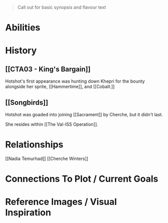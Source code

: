 > Call out for basic synopsis and flavour text

# Abilities

# History

## [[CTA03 - King's Bargain]]
Hotshot's first appearance was hunting down Khepri for the bounty alongside her sprite, [[Hammertime]], and [[Cobalt.]]
## [[Songbirds]]
Hotshot was goaded into joining [[Sacrament]] by Cherche, but it didn't last.

She resides within [[The Val-ISS Operation]].
# Relationships
[[Nadia Temurhad]]
[[Cherche Winters]]
# Connections To Plot / Current Goals

# Reference Images / Visual Inspiration